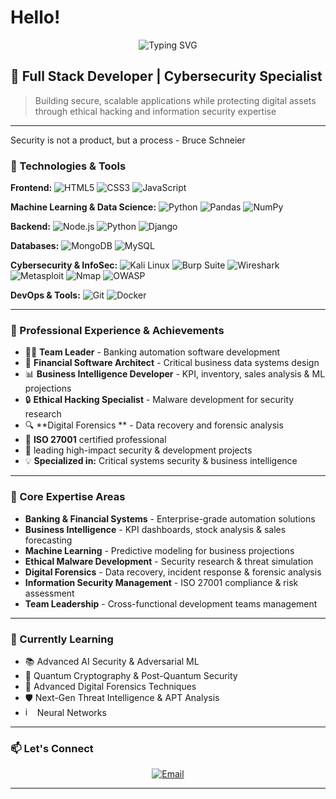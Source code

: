 # Hello! 
<div align="center">
  <img src="https://readme-typing-svg.herokuapp.com?font=Fira+Code&pause=1000&color=F75C7E&width=600&lines=Banking+Software+Team+Leader;Business+Intelligence+Developer;Ethical+Hacker+%26+Malware+Researcher;Digital+Forensics;Machine+Learning+Engineer;ISO+27001+Certified" alt="Typing SVG" />
</div>

## 🚀 Full Stack Developer | Cybersecurity Specialist

> Building secure, scalable applications while protecting digital assets through ethical hacking and information security expertise
> 

---
Security is not a product, but a process - Bruce Schneier


### 🔧 Technologies & Tools

**Frontend:**
![HTML5](https://img.shields.io/badge/-HTML5-E34F26?style=flat-square&logo=html5&logoColor=white)
![CSS3](https://img.shields.io/badge/-CSS3-1572B6?style=flat-square&logo=css3&logoColor=white)
![JavaScript](https://img.shields.io/badge/-JavaScript-F7DF1E?style=flat-square&logo=javascript&logoColor=black)

**Machine Learning & Data Science:**
![Python](https://img.shields.io/badge/-Python-3776AB?style=flat-square&logo=python&logoColor=white)
![Pandas](https://img.shields.io/badge/-Pandas-150458?style=flat-square&logo=pandas&logoColor=white)
![NumPy](https://img.shields.io/badge/-NumPy-013243?style=flat-square&logo=numpy&logoColor=white)

**Backend:**
![Node.js](https://img.shields.io/badge/-Node.js-339933?style=flat-square&logo=node.js&logoColor=white)
![Python](https://img.shields.io/badge/-Python-3776AB?style=flat-square&logo=python&logoColor=white)
![Django](https://img.shields.io/badge/-Django-092E20?style=flat-square&logo=django&logoColor=white)

**Databases:**
![MongoDB](https://img.shields.io/badge/-MongoDB-47A248?style=flat-square&logo=mongodb&logoColor=white)
![MySQL](https://img.shields.io/badge/-MySQL-4479A1?style=flat-square&logo=mysql&logoColor=white)

**Cybersecurity & InfoSec:**
![Kali Linux](https://img.shields.io/badge/-Kali%20Linux-557C94?style=flat-square&logo=kali-linux&logoColor=white)
![Burp Suite](https://img.shields.io/badge/-Burp%20Suite-FF6633?style=flat-square&logo=burp-suite&logoColor=white)
![Wireshark](https://img.shields.io/badge/-Wireshark-1679A7?style=flat-square&logo=wireshark&logoColor=white)
![Metasploit](https://img.shields.io/badge/-Metasploit-ED1C24?style=flat-square&logo=metasploit&logoColor=white)
![Nmap](https://img.shields.io/badge/-Nmap-4682B4?style=flat-square&logo=nmap&logoColor=white)
![OWASP](https://img.shields.io/badge/-OWASP-000000?style=flat-square&logo=owasp&logoColor=white)

**DevOps & Tools:**
![Git](https://img.shields.io/badge/-Git-F05032?style=flat-square&logo=git&logoColor=white)
![Docker](https://img.shields.io/badge/-Docker-2496ED?style=flat-square&logo=docker&logoColor=white)

---

### 💼 Professional Experience & Achievements

- 👨‍💼 **Team Leader** - Banking automation software development 
- 🏦 **Financial Software Architect** - Critical business data systems design
- 📊 **Business Intelligence Developer** - KPI, inventory, sales analysis & ML projections
- 🔒 **Ethical Hacking Specialist** - Malware development for security research
- 🔍 **Digital Forensics ** - Data recovery and forensic analysis
- 📜 **ISO 27001** certified professional
- 🎯 leading high-impact security & development projects
- 💡 **Specialized in:** Critical systems security & business intelligence

---

### 🔐 Core Expertise Areas

- **Banking & Financial Systems** - Enterprise-grade automation solutions
- **Business Intelligence** - KPI dashboards, stock analysis & sales forecasting
- **Machine Learning** - Predictive modeling for business projections
- **Ethical Malware Development** - Security research & threat simulation
- **Digital Forensics** - Data recovery, incident response & forensic analysis
- **Information Security Management** - ISO 27001 compliance & risk assessment
- **Team Leadership** - Cross-functional development teams management

---

### 🌱 Currently Learning

- 📚 Advanced AI Security & Adversarial ML
- 🔬 Quantum Cryptography & Post-Quantum Security
- 🎨 Advanced Digital Forensics Techniques
- 🛡️ Next-Gen Threat Intelligence & APT Analysis
-  <img width="15" height="15" alt="image" src="https://github.com/user-attachments/assets/5aa5edd5-8ca0-457f-a619-0370c4ef6b01" /> Neural Networks

---

### 📫 Let's Connect

<div align="center">
  
[![Email](https://img.shields.io/badge/-Email-D14836?style=for-the-badge&logo=gmail&logoColor=white)](mailto:bernskastel@gmail.com
)


</div>

---

